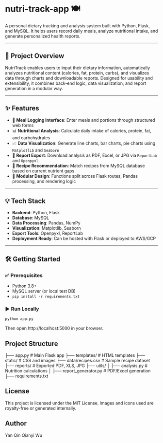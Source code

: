 # nutri-track-app 🍽️  
A personal dietary tracking and analysis system built with Python, Flask, and MySQL. It helps users record daily meals, analyze nutritional intake, and generate personalized health reports.

---

## 📌 Project Overview  
NutriTrack enables users to input their dietary information, automatically analyzes nutritional content (calories, fat, protein, carbs), and visualizes data through charts and downloadable reports. Designed for usability and extensibility, it combines back-end logic, data visualization, and report generation in a modular way.

---

## ✨ Features
- 🥗 **Meal Logging Interface**: Enter meals and portions through structured web forms
- 📊 **Nutritional Analysis**: Calculate daily intake of calories, protein, fat, and carbohydrates
- 📈 **Data Visualization**: Generate line charts, bar charts, pie charts using `Matplotlib` and `Seaborn`
- 📄 **Report Export**: Download analysis as PDF, Excel, or JPG via `ReportLab` and `Openpyxl`
- 🧠 **Recipe Recommendation**: Match recipes from MySQL database based on current nutrient gaps
- 🧱 **Modular Design**: Functions split across Flask routes, Pandas processing, and rendering logic

---

## 💡 Tech Stack
- **Backend**: Python, Flask  
- **Database**: MySQL  
- **Data Processing**: Pandas, NumPy  
- **Visualization**: Matplotlib, Seaborn  
- **Export Tools**: Openpyxl, ReportLab  
- **Deployment Ready**: Can be hosted with Flask or deployed to AWS/GCP

---

## 🛠️ Getting Started

### ✅ Prerequisites
- Python 3.8+
- MySQL server (or local test DB)
- `pip install -r requirements.txt`

### ▶️ Run Locally
```bash
python app.py
```
Then open http://localhost:5000 in your browser.

## Project Structure
├── app.py                      # Main Flask app
├── templates/                  # HTML templates
├── static/                     # CSS and images
├── data/recipes.csv            # Sample recipe dataset
├── reports/                    # Exported PDF, XLS, JPG
├── utils/
│   ├── analysis.py             # Nutrition calculations
│   ├── report_generator.py     # PDF/Excel generation
├── requirements.txt

## License
This project is licensed under the MIT License.
Images and icons used are royalty-free or generated internally.

## Author
Yan Qin
Qianyi Wu


